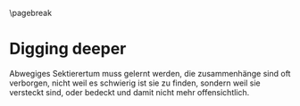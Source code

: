 \pagebreak

# Digging deeper

Abwegiges Sektierertum muss gelernt werden, die zusammenhänge sind oft verborgen, nicht weil es schwierig ist sie zu finden, sondern weil sie versteckt sind, oder bedeckt und damit nicht mehr offensichtlich.